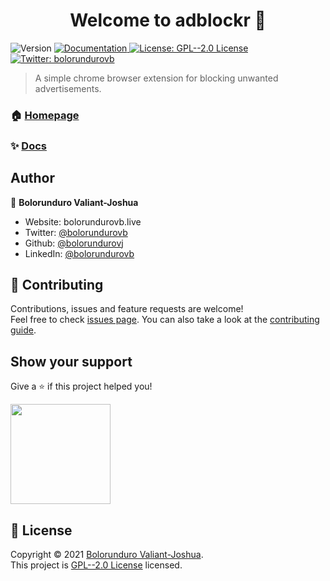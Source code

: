 <h1 align="center">Welcome to adblockr 👋</h1>
<p>
  <img alt="Version" src="https://img.shields.io/badge/version-1-blue.svg?cacheSeconds=2592000" />
  <a href="https://github.com/bolorundurovj/adblockr" target="_blank">
    <img alt="Documentation" src="https://img.shields.io/badge/documentation-yes-brightgreen.svg" />
  </a>
  <a href="https://github.com/bolorundurovj/adblockr/blob/master/LICENSE" target="_blank">
    <img alt="License: GPL--2.0 License" src="https://img.shields.io/badge/License-GPL--2.0 License-yellow.svg" />
  </a>
  <a href="https://twitter.com/bolorundurovb" target="_blank">
    <img alt="Twitter: bolorundurovb" src="https://img.shields.io/twitter/follow/bolorundurovb.svg?style=social" />
  </a>
</p>

> A simple chrome browser extension for blocking unwanted advertisements.

### 🏠 [Homepage](https://chrome.google.com/webstore/detail/adblockr/klahleagodblabjppkegeolfbdmkccfl)

### ✨ [Docs](https://github.com/bolorundurovj/adblockr)

## Author

👤 **Bolorunduro Valiant-Joshua**

* Website: bolorundurovb.live
* Twitter: [@bolorundurovb](https://twitter.com/bolorundurovb)
* Github: [@bolorundurovj](https://github.com/bolorundurovj)
* LinkedIn: [@bolorundurovb](https://linkedin.com/in/bolorundurovb)

## 🤝 Contributing

Contributions, issues and feature requests are welcome!<br />Feel free to check [issues page](https://github.com/bolorundurovj/adblockr/issues). You can also take a look at the [contributing guide](https://github.com/bolorundurovj/adblockr/blob/master/CONTRIBUTING).

## Show your support

Give a ⭐️ if this project helped you!

<a href="https://www.patreon.com/bolorundurovb">
  <img src="https://c5.patreon.com/external/logo/become_a_patron_button@2x.png" width="160">
</a>

## 📝 License

Copyright © 2021 [Bolorunduro Valiant-Joshua](https://github.com/bolorundurovj).<br />
This project is [GPL--2.0 License](https://github.com/bolorundurovj/adblockr/blob/master/LICENSE) licensed.
